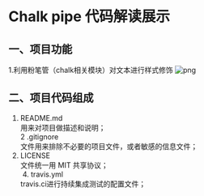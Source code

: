 # Chalk pipe 代码解读展示
## 一、项目功能
  1.利用粉笔管（chalk相关模块）对文本进行样式修饰
![png](../screenhot.png)
## 二、项目代码组成
  1. README.md  
  用来对项目做描述和说明；  
  2 .gitignore     
  文件用来排除不必要的项目文件，或者敏感的信息文件；  
  3. LICENSE  
  文件统一用 MIT 共享协议；  
  4. travis.yml  
  travis.ci进行持续集成测试的配置文件；  

